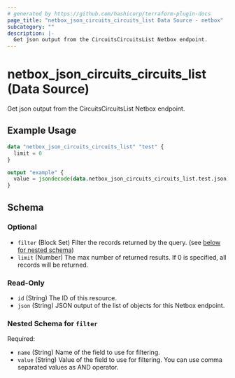 ```yaml
---
# generated by https://github.com/hashicorp/terraform-plugin-docs
page_title: "netbox_json_circuits_circuits_list Data Source - netbox"
subcategory: ""
description: |-
  Get json output from the CircuitsCircuitsList Netbox endpoint.
---
```


# netbox_json_circuits_circuits_list (Data Source)

Get json output from the CircuitsCircuitsList Netbox endpoint.

## Example Usage

```terraform
data "netbox_json_circuits_circuits_list" "test" {
  limit = 0
}

output "example" {
  value = jsondecode(data.netbox_json_circuits_circuits_list.test.json)
}
```

<!-- schema generated by tfplugindocs -->
## Schema

### Optional

- `filter` (Block Set) Filter the records returned by the query. (see [below for nested schema](#nestedblock--filter))
- `limit` (Number) The max number of returned results. If 0 is specified, all records will be returned.

### Read-Only

- `id` (String) The ID of this resource.
- `json` (String) JSON output of the list of objects for this Netbox endpoint.

<a id="nestedblock--filter"></a>
### Nested Schema for `filter`

Required:

- `name` (String) Name of the field to use for filtering.
- `value` (String) Value of the field to use for filtering. You can use comma separated values as AND operator.
